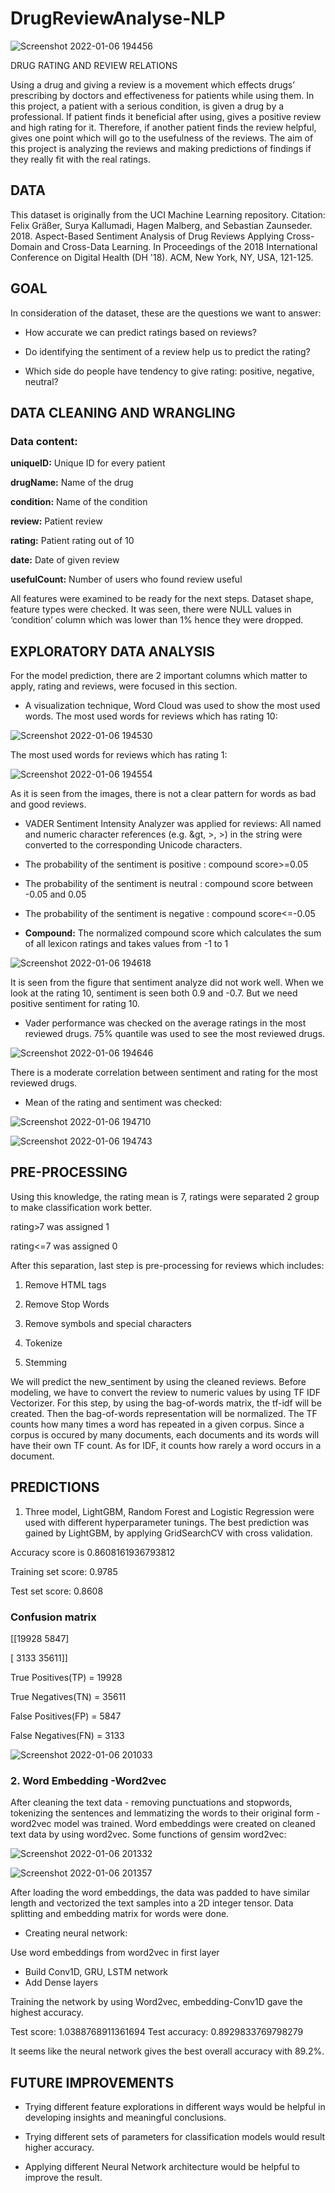 # DrugReviewAnalyse-NLP

![Screenshot 2022-01-06 194456](https://user-images.githubusercontent.com/61709276/148473243-1975f05c-e269-4963-9cbc-9d19b2425eb1.png)


DRUG RATING AND REVIEW RELATIONS


Using a drug and giving a review is a movement which effects drugs’ prescribing
by doctors and effectiveness for patients while using them. In this project, a patient 
with a serious condition, is given a drug by a professional. If patient finds it 
beneficial after using, gives a positive review and high rating for it. Therefore, if 
another patient finds the review helpful, gives one point which will go to the 
usefulness of the reviews. The aim of this project is analyzing the reviews and 
making predictions of findings if they really fit with the real ratings.


## DATA

This dataset is originally from the UCI Machine Learning repository. 
Citation: Felix Gräßer, Surya Kallumadi, Hagen Malberg, and Sebastian 
Zaunseder. 2018. Aspect-Based Sentiment Analysis of Drug Reviews Applying
Cross-Domain and Cross-Data Learning. In Proceedings of the 2018 International 
Conference on Digital Health (DH '18). ACM, New York, NY, USA, 121-125.


## GOAL

In consideration of the dataset, these are the questions we want to answer:

* How accurate we can predict ratings based on reviews?

* Do identifying the sentiment of a review help us to predict the rating?

* Which side do people have tendency to give rating: positive, negative, 
neutral?


## DATA CLEANING AND WRANGLING

### Data content:

**uniqueID:** Unique ID for every patient

**drugName:** Name of the drug

**condition:** Name of the condition

**review:** Patient review

**rating:** Patient rating out of 10

**date:** Date of given review

**usefulCount:** Number of users who found review useful

All features were examined to be ready for the next steps. Dataset shape, feature 
types were checked. It was seen, there were NULL values in ‘condition’ column
which was lower than 1% hence they were dropped.


## EXPLORATORY DATA ANALYSIS

For the model prediction, there are 2 important columns which matter to apply,
rating and reviews, were focused in this section. 

* A visualization technique, Word Cloud was used to show the most used 
words.
The most used words for reviews which has rating 10:


![Screenshot 2022-01-06 194530](https://user-images.githubusercontent.com/61709276/148473476-e030cfbe-94f6-437e-bf74-ebb5abbf27ec.png)


The most used words for reviews which has rating 1:


![Screenshot 2022-01-06 194554](https://user-images.githubusercontent.com/61709276/148473592-b67751cd-fa15-4939-8705-1fab81b9c879.png)


As it is seen from the images, there is not a clear pattern for words as bad and good 
reviews.

* VADER Sentiment Intensity Analyzer was applied for reviews: All named 
and numeric character references (e.g. &gt, >, >) in the string were
converted to the corresponding Unicode characters.

* The probability of the sentiment is positive : compound score>=0.05

* The probability of the sentiment is neutral : compound score between -0.05 and 0.05

* The probability of the sentiment is negative : compound score<=-0.05

* __Compound:__ The normalized compound score which calculates the sum of all lexicon ratings and takes values from -1 to 1


![Screenshot 2022-01-06 194618](https://user-images.githubusercontent.com/61709276/148473679-72da2350-8570-4ee2-8718-72d34c425292.png)


It is seen from the figure that sentiment analyze did not work well. When we look 
at the rating 10, sentiment is seen both 0.9 and -0.7. But we need positive 
sentiment for rating 10.


* Vader performance was checked on the average ratings in the most reviewed drugs. 75% quantile was used to see the most reviewed drugs.


![Screenshot 2022-01-06 194646](https://user-images.githubusercontent.com/61709276/148473763-78b87b9d-e0ab-4e52-9614-6bef783dbf95.png)


There is a moderate correlation between sentiment and rating for the most reviewed drugs.

* Mean of the rating and sentiment was checked:


![Screenshot 2022-01-06 194710](https://user-images.githubusercontent.com/61709276/148473855-6fd897b0-bfd3-4bff-afa5-05490487eb8b.png)


![Screenshot 2022-01-06 194743](https://user-images.githubusercontent.com/61709276/148473883-e5d87154-53af-4b0e-a390-c9a55ab20c58.png)


## PRE-PROCESSING


Using this knowledge, the rating mean is 7, ratings were separated 2 group to make 
classification work better. 

rating>7 was assigned 1

rating<=7 was assigned 0

After this separation, last step is pre-processing for reviews which includes:

1. Remove HTML tags

3. Remove Stop Words

5. Remove symbols and special characters

6. Tokenize

7. Stemming


We will predict the new_sentiment by using the cleaned reviews.
Before modeling, we have to convert the review to numeric values by using TF 
IDF Vectorizer. For this step, by using the bag-of-words matrix, the tf-idf will be 
created. Then the bag-of-words representation will be normalized.
The TF counts how many times a word has repeated in a given corpus. Since a 
corpus is occured by many documents, each documents and its words will have 
their own TF count. As for IDF, it counts how rarely a word occurs in a document.


## PREDICTIONS

1. Three model, LightGBM, Random Forest and Logistic Regression were used 
with different hyperparameter tunings. The best prediction was gained by 
LightGBM, by applying GridSearchCV with cross validation.


Accuracy score is 0.8608161936793812

Training set score: 0.9785

Test set score: 0.8608



### Confusion matrix

[[19928 5847]

[ 3133 35611]]



True Positives(TP) = 19928

True Negatives(TN) = 35611

False Positives(FP) = 5847

False Negatives(FN) = 3133


![Screenshot 2022-01-06 201033](https://user-images.githubusercontent.com/61709276/148474956-32a7159b-d708-4eb9-830e-4ee82da9dde0.png)

         

### 2. Word Embedding -Word2vec

After cleaning the text data - removing punctuations and stopwords, tokenizing the 
sentences and lemmatizing the words to their original form - word2vec model was 
trained. Word embeddings were created on cleaned text data by using word2vec.
Some functions of gensim word2vec:

![Screenshot 2022-01-06 201332](https://user-images.githubusercontent.com/61709276/148475232-c689b9c5-9ca3-4ee1-82f3-42b6c8cf2cb0.png)



![Screenshot 2022-01-06 201357](https://user-images.githubusercontent.com/61709276/148475250-f9727602-0850-4bb8-aa17-a5c62f9b6ca5.png)



After loading the word embeddings, the data was padded to have similar length and
vectorized the text samples into a 2D integer tensor. Data splitting and embedding 
matrix for words were done.

* Creating neural network:

Use word embeddings from word2vec in first layer

 * Build Conv1D, GRU, LSTM network
 * Add Dense layers
 
Training the network by using Word2vec, embedding-Conv1D gave the highest accuracy.

Test score: 1.0388768911361694
Test accuracy: 0.8929833769798279

It seems like the neural network gives the best overall accuracy with 89.2%.


## FUTURE IMPROVEMENTS

* Trying different feature explorations in different ways would be helpful 
in developing insights and meaningful conclusions.

* Trying different sets of parameters for classification models would result 
higher accuracy.

* Applying different Neural Network architecture would be helpful to improve 
the result.







